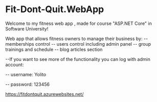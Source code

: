 # Fit-Dont-Quit.WebApp

Welcome to my fitness web app , made for course "ASP.NET Core" in Software University!

Web app that allows fitness owners to manage their business by:
-- memberships control
-- users control including admin panel
-- group trainings and schedule
-- blog articles section

--If you want to see more of the functionality you can log with admin account:

-- username: Yolito

-- password: 123456

https://fitdontquit.azurewebsites.net/
